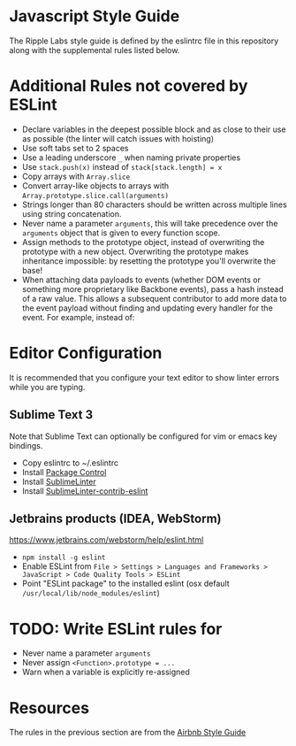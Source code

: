 # Javascript Style Guide

The Ripple Labs style guide is defined by the eslintrc file in this repository along with the supplemental rules listed below.

# Additional Rules not covered by ESLint
  - Declare variables in the deepest possible block and as close to their use as possible (the linter will catch issues with hoisting)
  - Use soft tabs set to 2 spaces
  - Use a leading underscore `_` when naming private properties
  - Use `stack.push(x)` instead of `stack[stack.length] = x`
  - Copy arrays with `Array.slice`
  - Convert array-like objects to arrays with `Array.prototype.slice.call(arguments)`
  - Strings longer than 80 characters should be written across multiple lines using string concatenation.
  - Never name a parameter `arguments`, this will take precedence over the `arguments` object that is given to every function scope.
  - Assign methods to the prototype object, instead of overwriting the prototype with a new object. Overwriting the prototype makes inheritance impossible: by resetting the prototype you'll overwrite the base!
  - When attaching data payloads to events (whether DOM events or something more proprietary like Backbone events), pass a hash instead of a raw value. This allows a subsequent contributor to add more data to the event payload without finding and updating every handler for the event. For example, instead of:

# Editor Configuration

It is recommended that you configure your text editor to show linter errors while you are typing.

## Sublime Text 3

Note that Sublime Text can optionally be configured for vim or emacs key bindings.

  - Copy eslintrc to ~/.eslintrc
  - Install [Package Control](https://packagecontrol.io/installation)
  - Install [SublimeLinter](http://www.sublimelinter.com/en/latest/installation.html#installing-via-pc)
  - Install [SublimeLinter-contrib-eslint](https://packagecontrol.io/packages/SublimeLinter-contrib-eslint)

## Jetbrains products (IDEA, WebStorm)

https://www.jetbrains.com/webstorm/help/eslint.html

  - `npm install -g eslint`
  - Enable ESLint from `File > Settings > Languages and Frameworks > JavaScript > Code Quality Tools > ESLint`
  - Point "ESLint package" to the installed eslint (osx default `/usr/local/lib/node_modules/eslint`)

# TODO: Write ESLint rules for
  - Never name a parameter `arguments`
  - Never assign `<Function>.prototype = ...`
  - Warn when a variable is explicitly re-assigned

# Resources
The rules in the previous section are from the [Airbnb Style Guide](https://github.com/airbnb/javascript)
